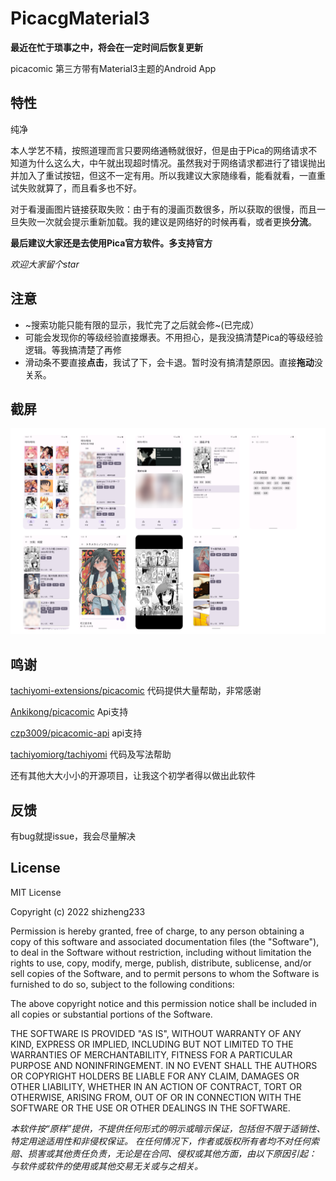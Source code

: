 # PicacgMaterial3
 **最近在忙于琐事之中，将会在一定时间后恢复更新**
 
 picacomic 第三方带有Material3主题的Android App

 ## 特性
 
 纯净
 
 本人学艺不精，按照道理而言只要网络通畅就很好，但是由于Pica的网络请求不知道为什么这么大，中午就出现超时情况。虽然我对于网络请求都进行了错误抛出并加入了重试按钮，但这不一定有用。所以我建议大家随缘看，能看就看，一直重试失败就算了，而且看多也不好。

 对于看漫画图片链接获取失败：由于有的漫画页数很多，所以获取的很慢，而且一旦失败一次就会提示重新加载。我的建议是网络好的时候再看，或者更换**分流**。

 **最后建议大家还是去使用Pica官方软件。多支持官方**
 
 *欢迎大家留个star*
 
 ## 注意
 - ~搜索功能只能有限的显示，我忙完了之后就会修~(已完成）
 - 可能会发现你的等级经验直接爆表。不用担心，是我没搞清楚Pica的等级经验逻辑。等我搞清楚了再修
 - 滑动条不要直接**点击**，我试了下，会卡退。暂时没有搞清楚原因。直接**拖动**没关系。

## 截屏
![jieping](screenshot/sc1.0.9.png)

## 鸣谢

[tachiyomi-extensions/picacomic](https://github.com/tachiyomiorg/tachiyomi-extensions/tree/master/src/zh/picacomic) 代码提供大量帮助，非常感谢

[Ankikong/picacomic](https://github.com/AnkiKong/picacomic) Api支持

[czp3009/picacomic-api](https://github.com/czp3009/picacomic-api) api支持

[tachiyomiorg/tachiyomi](https://github.com/tachiyomiorg/tachiyomi) 代码及写法帮助

还有其他大大小小的开源项目，让我这个初学者得以做出此软件

## 反馈
有bug就提issue，我会尽量解决

## License

MIT License

Copyright (c) 2022 shizheng233

Permission is hereby granted, free of charge, to any person obtaining a copy
of this software and associated documentation files (the "Software"), to deal
in the Software without restriction, including without limitation the rights
to use, copy, modify, merge, publish, distribute, sublicense, and/or sell
copies of the Software, and to permit persons to whom the Software is
furnished to do so, subject to the following conditions:

The above copyright notice and this permission notice shall be included in all
copies or substantial portions of the Software.

THE SOFTWARE IS PROVIDED "AS IS", WITHOUT WARRANTY OF ANY KIND, EXPRESS OR
IMPLIED, INCLUDING BUT NOT LIMITED TO THE WARRANTIES OF MERCHANTABILITY,
FITNESS FOR A PARTICULAR PURPOSE AND NONINFRINGEMENT. IN NO EVENT SHALL THE
AUTHORS OR COPYRIGHT HOLDERS BE LIABLE FOR ANY CLAIM, DAMAGES OR OTHER
LIABILITY, WHETHER IN AN ACTION OF CONTRACT, TORT OR OTHERWISE, ARISING FROM,
OUT OF OR IN CONNECTION WITH THE SOFTWARE OR THE USE OR OTHER DEALINGS IN THE
SOFTWARE.


*本软件按“原样”提供，不提供任何形式的明示或暗示保证，包括但不限于适销性、特定用途适用性和非侵权保证。 在任何情况下，作者或版权所有者均不对任何索赔、损害或其他责任负责，无论是在合同、侵权或其他方面，由以下原因引起：
与软件或软件的使用或其他交易无关或与之相关。*
